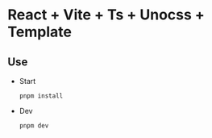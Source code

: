 React + Vite + Ts + Unocss + Template
===

## Use
- Start
  ```
  pnpm install
  ```
- Dev
  ```
  pnpm dev
  ```